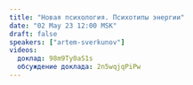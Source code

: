 ```yaml
---
title: "Новая психология. Психотипы энергии"
date: "02 May 23 12:00 MSK"
draft: false
speakers: ["artem-sverkunov"]
videos:
  доклад: 98m9Ty0aS1s
  обсуждение доклада: 2n5wqjqPiPw
---
```

